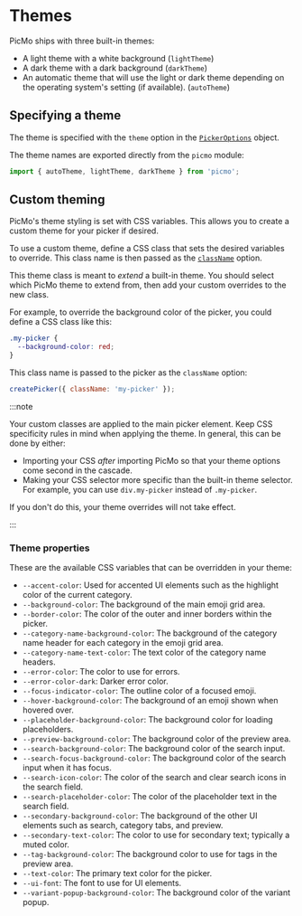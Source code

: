 # Themes

PicMo ships with three built-in themes:

- A light theme with a white background (`lightTheme`)
- A dark theme with a dark background (`darkTheme`)
- An automatic theme that will use the light or dark theme depending on the operating system's setting (if available). (`autoTheme`)

## Specifying a theme

The theme is specified with the `theme` option in the [`PickerOptions`](../api/picmo/types/picker-options#theme) object.

The theme names are exported directly from the `picmo` module:

```javascript
import { autoTheme, lightTheme, darkTheme } from 'picmo';
```
## Custom theming

PicMo's theme styling is set with CSS variables. This allows you to create a custom theme for your picker if desired.

To use a custom theme, define a CSS class that sets the desired variables to override. This class name is then passed as the [`className`](../api/picmo/types/picker-options#classname) option.

This theme class is meant to *extend* a built-in theme. You should select which PicMo theme to extend from, then add your custom overrides to the new class.

For example, to override the background color of the picker, you could define a CSS class like this:

```css
.my-picker {
  --background-color: red;
}
```

This class name is passed to the picker as the `className` option:

```javascript
createPicker({ className: 'my-picker' });
```

:::note

Your custom classes are applied to the main picker element. Keep CSS specificity rules in mind when applying the theme. In general, this can be done by either:

- Importing your CSS _after_ importing PicMo so that your theme options come second in the cascade.
- Making your CSS selector more specific than the built-in theme selector. For example, you can use `div.my-picker` instead of `.my-picker`.

If you don't do this, your theme overrides will not take effect.

:::

### Theme properties

These are the available CSS variables that can be overridden in your theme:

- `--accent-color`: Used for accented UI elements such as the highlight color of the current category.
- `--background-color`: The background of the main emoji grid area.
- `--border-color`: The color of the outer and inner borders within the picker.
- `--category-name-background-color`: The background of the category name header for each category in the emoji grid area.
- `--category-name-text-color`: The text color of the category name headers.
- `--error-color`: The color to use for errors.
- `--error-color-dark`: Darker error color.
- `--focus-indicator-color`: The outline color of a focused emoji.
- `--hover-background-color`: The background of an emoji shown when hovered over.
- `--placeholder-background-color`: The background color for loading placeholders.
- `--preview-background-color`: The background color of the preview area.
- `--search-background-color`: The background color of the search input.
- `--search-focus-background-color`: The background color of the search input when it has focus.
- `--search-icon-color`: The color of the search and clear search icons in the search field.
- `--search-placeholder-color`: The color of the placeholder text in the search field.
- `--secondary-background-color`: The background of the other UI elements such as search, category tabs, and preview.
- `--secondary-text-color`: The color to use for secondary text; typically a muted color.
- `--tag-background-color`: The background color to use for tags in the preview area.
- `--text-color`: The primary text color for the picker.
- `--ui-font`: The font to use for UI elements.
- `--variant-popup-background-color`: The background color of the variant popup.
